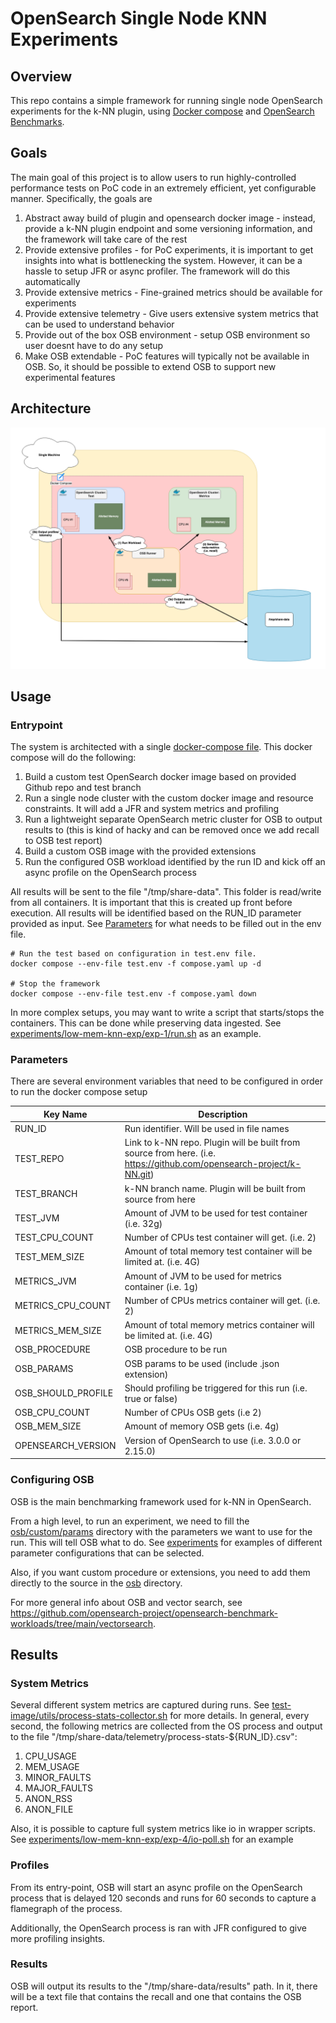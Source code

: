 # OpenSearch Single Node KNN Experiments

## Overview

This repo contains a simple framework for running single node OpenSearch experiments for the k-NN plugin, using 
[Docker compose](https://docs.docker.com/compose/) and [OpenSearch Benchmarks](https://opensearch.org/docs/latest/benchmark/).

## Goals
The main goal of this project is to allow users to run highly-controlled performance tests on PoC code in 
an extremely efficient, yet configurable manner. Specifically, the goals are
1. Abstract away build of plugin and opensearch docker image - instead, provide a k-NN plugin endpoint and some versioning information, and the framework will take care of the rest
2. Provide extensive profiles - for PoC experiments, it is important to get insights into what is bottlenecking the system. However, it can be a hassle to setup JFR or async profiler. The framework will do this automatically
3. Provide extensive metrics - Fine-grained metrics should be available for experiments
4. Provide extensive telemetry - Give users extensive system metrics that can be used to understand behavior 
5. Provide out of the box OSB environment - setup OSB environment so user doesnt have to do any setup
6. Make OSB extendable - PoC features will typically not be available in OSB. So, it should be possible to extend OSB to support new experimental features

## Architecture

![images/high-level-architecture.png](images/high-level-architecture.png)

## Usage

### Entrypoint

The system is architected with a single [docker-compose file](compose.yaml). This docker compose will do the following:
1. Build a custom test OpenSearch docker image based on provided Github repo and test branch
2. Run a single node cluster with the custom docker image and resource constraints. It will add a JFR and system metrics and profiling
3. Run a lightweight separate OpenSearch metric cluster for OSB to output results to (this is kind of hacky and can be removed once we add recall to OSB test report)
4. Build a custom OSB image with the provided extensions
5. Run the configured OSB workload identified by the run ID and kick off an async profile on the OpenSearch process

All results will be sent to the file "/tmp/share-data". This folder is read/write from all containers. It is important 
that this is created up front before execution. All results will be identified based on the RUN_ID parameter provided as 
input. See [Parameters](#parameters) for what needs to be filled out in the env file.

```
# Run the test based on configuration in test.env file.
docker compose --env-file test.env -f compose.yaml up -d

# Stop the framework
docker compose --env-file test.env -f compose.yaml down
```

In more complex setups, you may want to write a script that starts/stops the containers. This can be done while 
preserving data ingested. See [experiments/low-mem-knn-exp/exp-1/run.sh](experiments/low-mem-knn-exp/exp-1/run.sh) as 
an example.

### Parameters
There are several environment variables that need to be configured in order to run the docker compose setup

| Key Name           | Description                                                                                                          |
|--------------------|----------------------------------------------------------------------------------------------------------------------|
| RUN_ID             | Run identifier. Will be used in file names                                                                           |
| TEST_REPO          | Link to k-NN repo. Plugin will be built from source from here. (i.e. https://github.com/opensearch-project/k-NN.git) |
| TEST_BRANCH        | k-NN branch name. Plugin will be built from source from here                                                         |
| TEST_JVM           | Amount of JVM to be used for test container (i.e. 32g)                                                               |
| TEST_CPU_COUNT     | Number of CPUs test container will get. (i.e. 2)                                                                     |
| TEST_MEM_SIZE      | Amount of total memory test container will be limited at. (i.e. 4G)                                                  |
| METRICS_JVM        | Amount of JVM to be used for metrics container (i.e. 1g)                                                             |
| METRICS_CPU_COUNT  | Number of CPUs metrics container will get. (i.e. 2)                                                                  |
| METRICS_MEM_SIZE   | Amount of total memory metrics container will be limited at. (i.e. 4G)                                               |
| OSB_PROCEDURE      | OSB procedure to be run                                                                                              |
| OSB_PARAMS         | OSB params to be used (include .json extension)                                                                      |
| OSB_SHOULD_PROFILE | Should profiling be triggered for this run (i.e. true or false)                                                      |
| OSB_CPU_COUNT      | Number of CPUs OSB gets (i.e 2)                                                                                      |
| OSB_MEM_SIZE       | Amount of memory OSB gets (i.e. 4g)                                                                                  |
| OPENSEARCH_VERSION | Version of OpenSearch to use (i.e. 3.0.0 or 2.15.0)                                                                  |

### Configuring OSB
OSB is the main benchmarking framework used for k-NN in OpenSearch.

From a high level, to run an experiment, we need to fill the [osb/custom/params](osb/custom/params) directory with the 
parameters we want to use for the run. This will tell OSB what to do. See 
[experiments](experiments/low-mem-knn-exp/exp-1/osb-params) for examples of different parameter configurations that can 
be selected. 

Also, if you want custom procedure or extensions, you need to add them directly to the source in the [osb](osb) 
directory.

For more general info about OSB and vector search, see https://github.com/opensearch-project/opensearch-benchmark-workloads/tree/main/vectorsearch.

## Results

### System Metrics

Several different system metrics are captured during runs. See 
[test-image/utils/process-stats-collector.sh](test-image/utils/process-stats-collector.sh) for more details. In general,
every second, the following metrics are collected from the OS process and output to the file 
"/tmp/share-data/telemetry/process-stats-${RUN_ID}.csv":
1. CPU_USAGE
2. MEM_USAGE
3. MINOR_FAULTS
4. MAJOR_FAULTS
5. ANON_RSS
6. ANON_FILE

Also, it is possible to capture full system metrics like io in wrapper scripts. See 
[experiments/low-mem-knn-exp/exp-4/io-poll.sh](experiments/low-mem-knn-exp/exp-4/io-poll.sh) for an example

### Profiles

From its entry-point, OSB will start an  async profile on the OpenSearch process that is delayed 120 seconds and runs 
for 60 seconds to capture a flamegraph of the process.

Additionally, the OpenSearch process is ran with JFR configured to give more profiling insights.

### Results

OSB will output its results to the "/tmp/share-data/results" path. In it, there will be a text file that contains the 
recall and one that contains the OSB report. 
